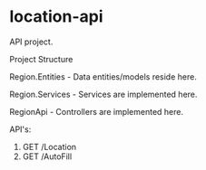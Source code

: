 # location-api
API project.

Project Structure

Region.Entities 
     - Data entities/models reside here.
     
Region.Services
     - Services are implemented here.
     
RegionApi
     - Controllers are implemented here.
     
API's:
1. GET /Location
2. GET /AutoFill

